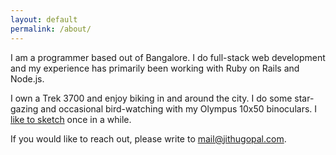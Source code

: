 ```yaml
---
layout: default
permalink: /about/
---
```


<div class="about">
  <p>I am a programmer based out of Bangalore. I do full-stack web development and my experience has primarily been working with Ruby on Rails and Node.js.</p>
  <p>I own a Trek 3700 and enjoy biking in and around the city. I do some star-gazing and occasional bird-watching with my Olympus 10x50 binoculars. I <a target="_blank" href="https://www.facebook.com/media/set/?set=a.10203354051665000.1073741833.1022348790&type=1&l=f9ca94d4a1">like to sketch</a> once in a while.</p>
  <p>If you would like to reach out, please write to <a href="mailto:mail@jithugopal.com">mail@jithugopal.com</a>.</p>
</div>
